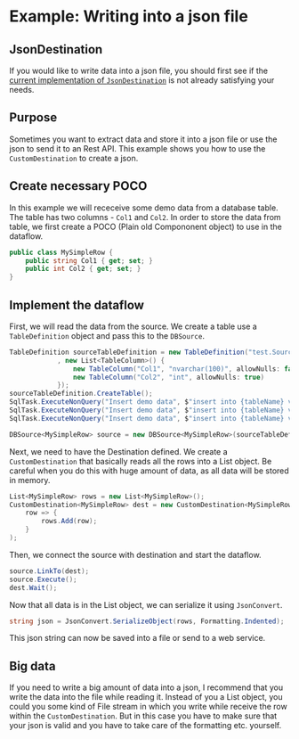 # Example: Writing into a json file

## JsonDestination

If you would like to write data into a json file, you should first see 
if the [current implementation of `JsonDestination`](../dataflow/dataflow_file_sources_destinations.md) is not already satisfying your needs. 

## Purpose

Sometimes you want to extract data and store it into a json file or use the json to send it to an Rest API. 
This example shows you how to use the `CustomDestination` to create a json. 

## Create necessary POCO

In this example we will receceive some demo data from a database table. The table has two columns - `Col1` and `Col2`. 
In order to store the data from table, we first create a POCO (Plain old Compononent object) to use in the dataflow. 

```C#
public class MySimpleRow {
    public string Col1 { get; set; }
    public int Col2 { get; set; }
}
```

## Implement the dataflow

First, we will read the data from the source. We create a table use a `TableDefinition` object and pass this
to the `DBSource`.

```C#
TableDefinition sourceTableDefinition = new TableDefinition("test.Source"
            , new List<TableColumn>() {
                new TableColumn("Col1", "nvarchar(100)", allowNulls: false),
                new TableColumn("Col2", "int", allowNulls: true)
            });
sourceTableDefinition.CreateTable();
SqlTask.ExecuteNonQuery("Insert demo data", $"insert into {tableName} values('Test1',1)");
SqlTask.ExecuteNonQuery("Insert demo data", $"insert into {tableName} values('Test2',2)");
SqlTask.ExecuteNonQuery("Insert demo data", $"insert into {tableName} values('Test3',3)");

DBSource<MySimpleRow> source = new DBSource<MySimpleRow>(sourceTableDefinition);
```

Next, we need to have the Destination defined. We create a `CustomDestination` that basically reads all the rows
into a List object. Be careful when you do this with huge amount of data, as all data will be stored in memory. 

```C#
List<MySimpleRow> rows = new List<MySimpleRow>();
CustomDestination<MySimpleRow> dest = new CustomDestination<MySimpleRow>(
    row => {
        rows.Add(row);
    }
);
```

Then, we connect the source with destination and start the dataflow.

```C#
source.LinkTo(dest);
source.Execute();
dest.Wait();
```

Now that all data is in the List object, we can serialize it using `JsonConvert`. 

```C#
string json = JsonConvert.SerializeObject(rows, Formatting.Indented);
```

This json string can now be saved into a file or send to a web service. 

## Big data

If you need to write a big amount of data into a json, I recommend that you write the data into the file while reading it.
Instead of you a List object, you could you some kind of File stream in which you write while receive the row within the 
`CustomDestination`. But in this case you have to make sure that your json is valid and you have to take care of the
formatting etc. yourself.